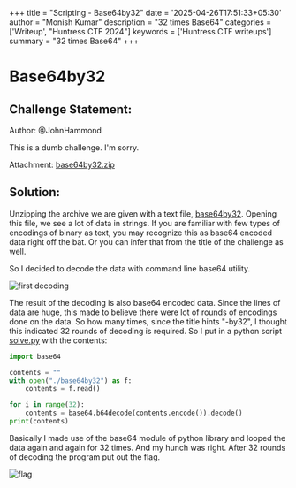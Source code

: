 +++
title = "Scripting - Base64by32"
date = '2025-04-26T17:51:33+05:30'
author = "Monish Kumar"
description = "32 times Base64"
categories = ['Writeup', "Huntress CTF 2024"]
keywords = ['Huntress CTF writeups']
summary = "32 times Base64"
+++
# Base64by32
## Challenge Statement:
Author: @JohnHammond

This is a dumb challenge. I'm sorry.

Attachment: [base64by32.zip](/others/huntressctf-2024/base64by32/base64by32.zip)

## Solution:
Unzipping the archive we are given with a text file, [base64by32](/others/huntressctf-2024/base64by32/base64by32).  Opening this file, we see a lot of data in strings. If you are familiar with few types of encodings of binary as text, you may recognize this as base64 encoded data right off the bat. Or you can infer that from the title of the challenge as well.

So I decided to decode the data with command line base64 utility. 

![first decoding](/images/huntressctf-2024/base64by32/1.png)

The result of the decoding is also base64 encoded data. Since the lines of data are huge, this made to believe there were lot of rounds of encodings done on the data. So how many times, since the title hints "-by32", I thought this indicated 32 rounds of decoding is required. So I put in a python script [solve.py](/others/huntressctf-2024/base64by32/solve.py) with the contents:

```python
import base64

contents = ""
with open("./base64by32") as f:
    contents = f.read()

for i in range(32):
    contents = base64.b64decode(contents.encode()).decode()
print(contents)
``` 

Basically I made use of the base64 module of python library and looped the data again and again for 32 times. And my hunch was right. After 32 rounds of decoding the program put out the flag.

![flag](/images/huntressctf-2024/base64by32/2.png)



